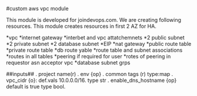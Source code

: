 #custom aws vpc module


This module is developed for joindevops.com. We are creating following resources. This module creates resources in first 2 AZ for HA.

*vpc
*internet gateway
*interbet and vpc attatchemnets
*2 public subnet
*2 private subnet
*2 database subnet
*EIP
*nat gateway
*public route table
*private route table
*db route yable
*route table and subnet associations
*routes in all tables
*peering if required for user
*rotes of peering in requestor asn acceptor vpc
*database subnet grps

##inputs##
. project name(r)
. env {op}
. common tags (r) type:map
. vpc_cidr {o}: def.vals 10.0.0.0/16. type str
. enable_dns_hostname {op} default is true type bool.

